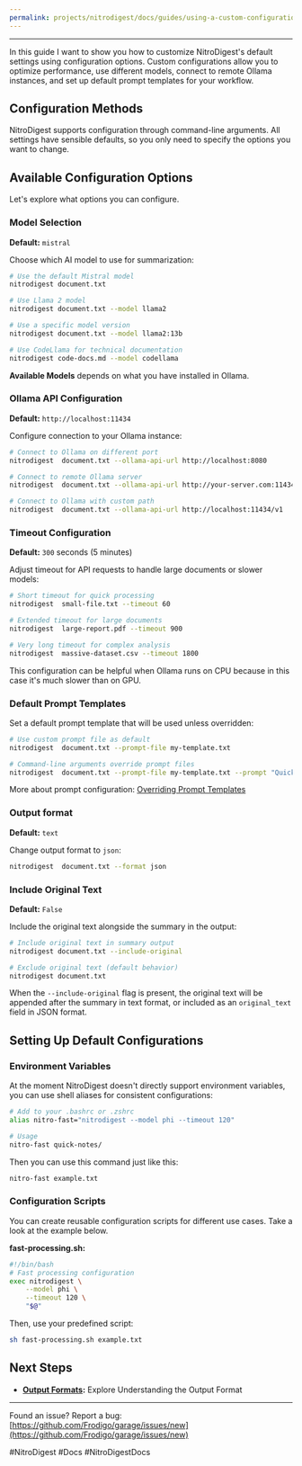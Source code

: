 ```yaml
---
permalink: projects/nitrodigest/docs/guides/using-a-custom-configuration
---
```

---

In this guide I want to show you how to customize NitroDigest's default settings using configuration options. Custom configurations allow you to optimize performance, use different models, connect to remote Ollama instances, and set up default prompt templates for your workflow.

## Configuration Methods

NitroDigest supports configuration through command-line arguments. All settings have sensible defaults, so you only need to specify the options you want to change.

## Available Configuration Options

Let's explore what options you can configure.

### Model Selection

**Default:** `mistral`

Choose which AI model to use for summarization:

```bash
# Use the default Mistral model
nitrodigest document.txt

# Use Llama 2 model
nitrodigest document.txt --model llama2

# Use a specific model version
nitrodigest document.txt --model llama2:13b

# Use CodeLlama for technical documentation
nitrodigest code-docs.md --model codellama
```

**Available Models** depends on what you have installed in Ollama.

### Ollama API Configuration

**Default:** `http://localhost:11434`

Configure connection to your Ollama instance:

```bash
# Connect to Ollama on different port
nitrodigest  document.txt --ollama-api-url http://localhost:8080

# Connect to remote Ollama server
nitrodigest  document.txt --ollama-api-url http://your-server.com:11434

# Connect to Ollama with custom path
nitrodigest  document.txt --ollama-api-url http://localhost:11434/v1
```

### Timeout Configuration

**Default:** `300` seconds (5 minutes)

Adjust timeout for API requests to handle large documents or slower models:

```bash
# Short timeout for quick processing
nitrodigest  small-file.txt --timeout 60

# Extended timeout for large documents
nitrodigest  large-report.pdf --timeout 900

# Very long timeout for complex analysis
nitrodigest  massive-dataset.csv --timeout 1800
```

This configuration can be helpful when Ollama runs on CPU because in this case it's much slower than on GPU.

### Default Prompt Templates

Set a default prompt template that will be used unless overridden:

```bash
# Use custom prompt file as default
nitrodigest  document.txt --prompt-file my-template.txt

# Command-line arguments override prompt files
nitrodigest  document.txt --prompt-file my-template.txt --prompt "Quick summary only"
```

More about prompt configuration: [Overriding Prompt Templates](Overriding%20Prompt%20Templates.md)

### Output format

**Default:** `text`

Change output format to `json`:

```bash
nitrodigest  document.txt --format json
```

### Include Original Text

**Default:** `False`

Include the original text alongside the summary in the output:

```bash
# Include original text in summary output
nitrodigest document.txt --include-original

# Exclude original text (default behavior)
nitrodigest document.txt
```

When the `--include-original` flag is present, the original text will be appended after the summary in text format, or included as an `original_text` field in JSON format.

## Setting Up Default Configurations

### Environment Variables

At the moment NitroDigest doesn't directly support environment variables, you can use shell aliases for consistent configurations:

```bash
# Add to your .bashrc or .zshrc
alias nitro-fast="nitrodigest --model phi --timeout 120"

# Usage
nitro-fast quick-notes/
```

Then you can use this command just like this:

```bash
nitro-fast example.txt
```

### Configuration Scripts

You can create reusable configuration scripts for different use cases. Take a look at the example below.

**fast-processing.sh:**

```bash
#!/bin/bash
# Fast processing configuration
exec nitrodigest \
    --model phi \
    --timeout 120 \
    "$@"
```

Then, use your predefined script:

```bash
sh fast-processing.sh example.txt
```

## Next Steps

- **[Output Formats](Understanding%20the%20Output%20Format.md):** Explore Understanding the Output Format

---

Found an issue? Report a bug: [https://github.com/Frodigo/garage/issues/new](https://github.com/Frodigo/garage/issues/new)

#NitroDigest #Docs #NitroDigestDocs
